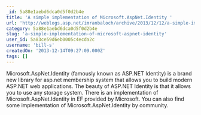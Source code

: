 ```yaml
---
_id: 5a88e1aebd6dca0d5f0d2b4e
title: 'A simple implementation of Microsoft.AspNet.Identity '
url: 'http://weblogs.asp.net/imranbaloch/archive/2013/12/12/a-simple-implementation-of-microsoft-aspnet-identity.aspx'
category: 5a88e1aebd6dca0d5f0d2b4e
slug: 'a-simple-implementation-of-microsoft-aspnet-identity'
user_id: 5a83ce59d6eb0005c4ecda2c
username: 'bill-s'
createdOn: '2013-12-14T09:27:09.000Z'
tags: []
---
```


Microsoft.AspNet.Identity (famously known as ASP.NET Identity) is a brand new library for asp.net membership system that allows you to build modern ASP.NET web applications. The beauty of ASP.NET Identity is that it allows you to use any storage system. There is an implementation of Microsoft.AspNet.Identity in EF provided by Microsoft. You can also find some implementation of Microsoft.AspNet.Identity by community.
